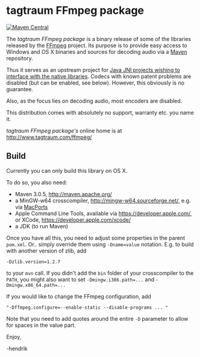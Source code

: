 # tagtraum FFmpeg package

[![Maven Central](https://maven-badges.herokuapp.com/maven-central/com.tagtraum/ffmpeg-package/badge.svg)](https://maven-badges.herokuapp.com/maven-central/com.tagtraum/ffmpeg-package)

The *tagtraum FFmpeg package* is a binary release of some of the libraries released by
the [FFmpeg](http://www.ffmpeg.org) project. Its purpose is to provide easy access
to Windows and OS X binaries and sources for decoding audio via a
[Maven](http://maven.apache.org/) repository.

Thus it serves as an upstream project for [Java JNI projects wishing to interface
with the native libraries](http://www.tagtraum.com/ffsampledsp/).
Codecs with known patent problems are disabled (but can be enabled, see below).
However, this obviously is no guarantee.

Also, as the focus lies on decoding audio, most encoders are disabled.

This distribution comes with absolutely no support, warranty etc. you name it.

*tagtraum FFmpeg package's* online home is at http://www.tagtraum.com/ffmpeg/


## Build

Currently you can only build this library on OS X.

To do so, you also need:

- Maven 3.0.5, http://maven.apache.org/
- a MinGW-w64 crosscompiler, http://mingw-w64.sourceforge.net/, e.g. via [MacPorts](http://mingw-w64.org/doku.php/download/macports)
- Apple Command Line Tools, available via https://developer.apple.com/, or XCode, https://developer.apple.com/xcode/
- a JDK (to run Maven)

Once you have all this, you need to adjust some properties in the parent `pom.xml`.
Or.. simply override them using `-Dname=value` notation. E.g. to build with
another version of zlib, add

    -Dzlib.version=1.2.7

to your `mvn` call. If you didn't add the `bin` folder of your crosscompiler to the
`PATH`, you might also want to set `-Dmingw.i386.path=...` and `-Dmingw.x86_64.path=...`

If you would like to change the FFmpeg configuration, add

    "-Dffmpeg.configure=--enable-static --disable-programs ... "

Note that you need to add quotes around the entire `-D` parameter to allow for spaces
in the value part.


Enjoy,

-hendrik
